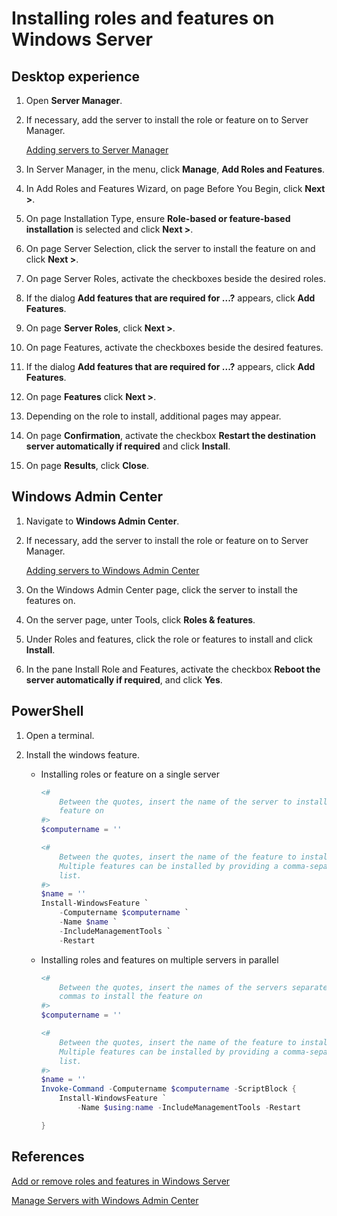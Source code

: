 # Installing roles and features on Windows Server

## Desktop experience

1. Open **Server Manager**.
1. If necessary, add the server to install the role or feature on to Server Manager.

    [Adding servers to Server Manager](./Adding-servers-to-Server-Manager.md)

1. In Server Manager, in the menu, click **Manage**, **Add Roles and Features**.
1. In Add Roles and Features Wizard, on page Before You Begin, click **Next >**.
1. On page Installation Type, ensure **Role-based or feature-based installation** is selected and click **Next >**.
1. On page Server Selection, click the server to install the feature on and click **Next >**.
1. On page Server Roles, activate the checkboxes beside the desired roles.
1. If the dialog **Add features that are required for ...?** appears, click **Add Features**.
1. On page **Server Roles**, click **Next >**.
1. On page Features, activate the checkboxes beside the desired features.
1. If the dialog **Add features that are required for ...?** appears, click **Add Features**.
1. On page **Features** click **Next >**.
1. Depending on the role to install, additional pages may appear.
1. On page **Confirmation**, activate the checkbox **Restart the destination server automatically if required** and click **Install**.
1. On page **Results**, click **Close**.

## Windows Admin Center

1. Navigate to **Windows Admin Center**.
1. If necessary, add the server to install the role or feature on to Server Manager.

    [Adding servers to Windows Admin Center](./Adding-servers-to-Windows-Admin-Center.md)

1. On the Windows Admin Center page, click the server to install the features on.
1. On the server page, unter Tools, click **Roles & features**.
1. Under Roles and features, click the role or features to install and click **Install**.
1. In the pane Install Role and Features, activate the checkbox **Reboot the server automatically if required**, and click **Yes**.

## PowerShell

1. Open a terminal.
1. Install the windows feature.

    * Installing roles or feature on a single server

        ```powershell
        <#
            Between the quotes, insert the name of the server to install the 
            feature on
        #>
        $computername = ''

        <#
            Between the quotes, insert the name of the feature to install.
            Multiple features can be installed by providing a comma-separated
            list.
        #>
        $name = ''
        Install-WindowsFeature `
            -Computername $computername `
            -Name $name `
            -IncludeManagementTools `
            -Restart
        ```

    * Installing roles and features on multiple servers in parallel

        ```powershell
        <#
            Between the quotes, insert the names of the servers separated by 
            commas to install the feature on
        #>
        $computername = ''

        <#
            Between the quotes, insert the name of the feature to install.
            Multiple features can be installed by providing a comma-separated
            list.
        #>
        $name = ''
        Invoke-Command -Computername $computername -ScriptBlock {
            Install-WindowsFeature `
                -Name $using:name -IncludeManagementTools -Restart

        }
        ```

## References

[Add or remove roles and features in Windows Server](https://learn.microsoft.com/en-us/windows-server/administration/server-manager/add-remove-roles-features)

[Manage Servers with Windows Admin Center](https://learn.microsoft.com/en-us/windows-server/manage/windows-admin-center/use/manage-servers)
